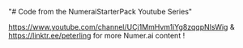 "# Code from the NumeraiStarterPack Youtube Series" 

https://www.youtube.com/channel/UCj1MmHvm1iYg8zqqpNIsWig & https://linktr.ee/peterling for more Numer.ai content !



